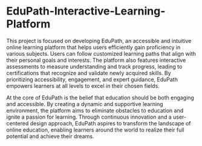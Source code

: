 # EduPath-Interactive-Learning-Platform
This project is focused on developing EduPath, an accessible and intuitive online learning platform that helps users efficiently gain proficiency in various subjects. Users can follow customized learning paths that align with their personal goals and interests. The platform also features interactive assessments to measure understanding and track progress, leading to certifications that recognize and validate newly acquired skills. By prioritizing accessibility, engagement, and expert guidance, EduPath empowers learners at all levels to excel in their chosen fields.

At the core of EduPath is the belief that education should be both engaging and accessible. By creating a dynamic and supportive learning environment, the platform aims to eliminate obstacles to education and ignite a passion for learning. Through continuous innovation and a user-centered design approach, EduPath aspires to transform the landscape of online education, enabling learners around the world to realize their full potential and achieve their dreams.
